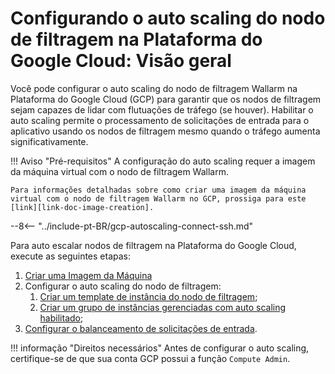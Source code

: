 [link-doc-image-creation]:              create-image.md
[link-doc-template-creation]:           creating-instance-template.md
[link-doc-managed-autoscaling-group]:   creating-autoscaling-group.md
[link-doc-lb-guide]:                    load-balancing-guide.md

# Configurando o auto scaling do nodo de filtragem na Plataforma do Google Cloud: Visão geral 

Você pode configurar o auto scaling do nodo de filtragem Wallarm na Plataforma do Google Cloud (GCP) para garantir que os nodos de filtragem sejam capazes de lidar com flutuações de tráfego (se houver). Habilitar o auto scaling permite o processamento de solicitações de entrada para o aplicativo usando os nodos de filtragem mesmo quando o tráfego aumenta significativamente.

!!! Aviso "Pré-requisitos"
    A configuração do auto scaling requer a imagem da máquina virtual com o nodo de filtragem Wallarm.
    
    Para informações detalhadas sobre como criar uma imagem da máquina virtual com o nodo de filtragem Wallarm no GCP, prossiga para este [link][link-doc-image-creation].

--8<-- "../include-pt-BR/gcp-autoscaling-connect-ssh.md"

Para auto escalar nodos de filtragem na Plataforma do Google Cloud, execute as seguintes etapas:

1.  [Criar uma Imagem da Máquina](create-image.md)
1.  Configurar o auto scaling do nodo de filtragem:
    1.  [Criar um template de instância do nodo de filtragem][link-doc-template-creation];
    2.  [Criar um grupo de instâncias gerenciadas com auto scaling habilitado][link-doc-managed-autoscaling-group];
1.  [Configurar o balanceamento de solicitações de entrada][link-doc-lb-guide].

!!! informação "Direitos necessários"
    Antes de configurar o auto scaling, certifique-se de que sua conta GCP possui a função `Compute Admin`.